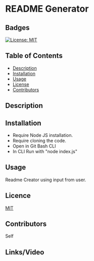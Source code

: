 # README Generator

## Badges
[![License: MIT](https://img.shields.io/badge/License-MIT-yellow.svg)](https://opensource.org/licenses/MIT)

## Table of Contents
* [Description](#description)
* [Installation](#installation)
* [Usage](#usage)
* [License](#license)
* [Contributors](#contributors)


## Description


## Installation
- Require Node JS installation.
- Require cloning the code.
- Open in Git Bash CLI
- In CLI Run with "node index.js"

## Usage

Readme Creator using input from user.

## Licence
[MIT](https://opensource.org/licenses/MIT)

## Contributors
Self

## Links/Video


